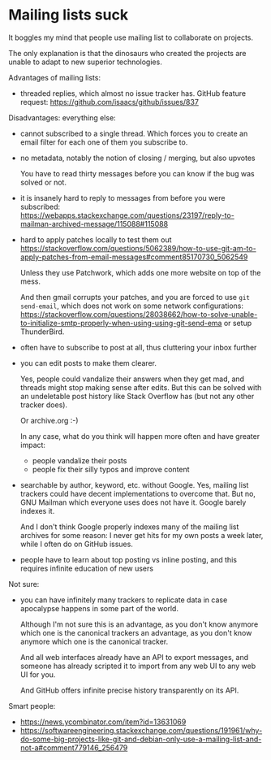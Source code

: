 # Mailing lists suck

It boggles my mind that people use mailing list to collaborate on projects.

The only explanation is that the dinosaurs who created the projects are unable to adapt to new superior technologies.

Advantages of mailing lists:

*   threaded replies, which almost no issue tracker has. GitHub feature request: https://github.com/isaacs/github/issues/837

Disadvantages: everything else:

*   cannot subscribed to a single thread. Which forces you to create an email filter for each one of them you subscribe to.

*   no metadata, notably the notion of closing / merging, but also upvotes

    You have to read thirty messages before you can know if the bug was solved or not.

*   it is insanely hard to reply to messages from before you were subscribed: https://webapps.stackexchange.com/questions/23197/reply-to-mailman-archived-message/115088#115088

*   hard to apply patches locally to test them out https://stackoverflow.com/questions/5062389/how-to-use-git-am-to-apply-patches-from-email-messages#comment85170730_5062549

    Unless they use Patchwork, which adds one more website on top of the mess.

    And then gmail corrupts your patches, and you are forced to use `git send-email`, which does not work on some network configurations: https://stackoverflow.com/questions/28038662/how-to-solve-unable-to-initialize-smtp-properly-when-using-using-git-send-ema or setup ThunderBird.

*   often have to subscribe to post at all, thus cluttering your inbox further

*   you can edit posts to make them clearer.

    Yes, people could vandalize their answers when they get mad, and threads might stop making sense after edits. But this can be solved with an undeletable post history like Stack Overflow has (but not any other tracker does).

    Or archive.org :-)

    In any case, what do you think will happen more often and have greater impact:

    * people vandalize their posts
    * people fix their silly typos and improve content

*   searchable by author, keyword, etc. without Google. Yes, mailing list trackers could have decent implementations to overcome that. But no, GNU Mailman which everyone uses does not have it. Google barely indexes it.

    And I don't think Google properly indexes many of the mailing list archives for some reason: I never get hits for my own posts a week later, while I often do on GitHub issues.

*   people have to learn about top posting vs inline posting, and this requires infinite education of new users

Not sure:

*   you can have infinitely many trackers to replicate data in case apocalypse happens in some part of the world.

    Although I'm not sure this is an advantage, as you don't know anymore which one is the canonical trackers an advantage, as you don't know anymore which one is the canonical tracker.

    And all web interfaces already have an API to export messages, and someone has already scripted it to import from any web UI to any web UI for you.

    And GitHub offers infinite precise history transparently on its API.

Smart people:

* https://news.ycombinator.com/item?id=13631069
* https://softwareengineering.stackexchange.com/questions/191961/why-do-some-big-projects-like-git-and-debian-only-use-a-mailing-list-and-not-a#comment779146_256479
